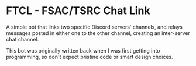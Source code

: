 # FTCL - FSAC/TSRC Chat Link

A simple bot that links two specific Discord servers' channels, and relays messages posted in either one to the other channel, creating an inter-server chat channel.

This bot was originally written back when I was first getting into programming, so don't expect pristine code or smart design choices.